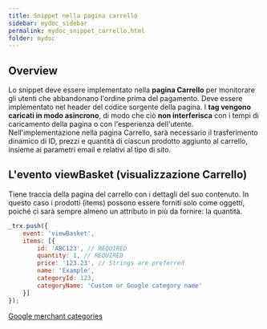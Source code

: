 ```yaml
---
title: Snippet nella pagina carrello
sidebar: mydoc_sidebar
permalink: mydoc_snippet_carrello.html
folder: mydoc
---
```


## Overview
Lo snippet deve essere implementato nella **pagina Carrello** per monitorare gli utenti che abbandonano l'ordine prima del pagamento.
Deve essere implementato nel header del codice sorgente della pagina. I **tag vengono caricati in modo asincrono**, di modo che ciò **non interferisca** con i tempi di caricamento della pagina o con l'esperienza dell'utente.
Nell'implementazione nella pagina Carrello, sarà necessario il trasferimento dinamico di ID, prezzi e quantità di ciascun prodotto aggiunto al carrello, insieme ai parametri email e relativi al tipo di sito.

## L'evento viewBasket (visualizzazione Carrello)
Tiene traccia della pagina del carrello con i dettagli del suo contenuto.
In questo caso i prodotti (items) possono essere forniti solo come oggetti, poiché ci sarà sempre almeno un attributo in più da fornire: la quantità.

```js
_trx.push({
    event: 'viewBasket',
    items: [{
        id: 'ABC123', // REQUIRED
        quantity: 1, // REQUIRED
        price: '123.23', // Strings are preferred
        name: 'Example',
        categoryId: 123,
        categoryName: 'Custom or Google category name'
    }]
});
```

[Google merchant categories](https://www.google.com/basepages/producttype/taxonomy-with-ids.en-US.txt)